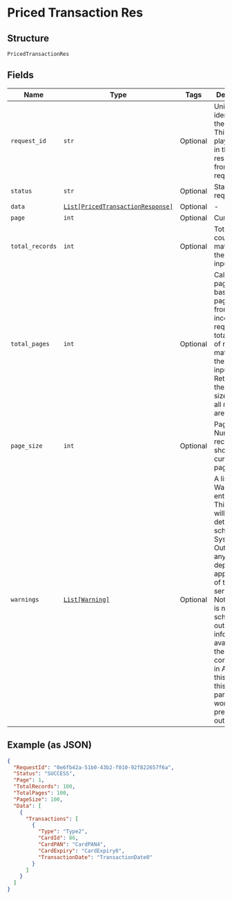 
# Priced Transaction Res

## Structure

`PricedTransactionRes`

## Fields

| Name | Type | Tags | Description |
|  --- | --- | --- | --- |
| `request_id` | `str` | Optional | Unique identifier for the request. This will be played back in the response from the request. |
| `status` | `str` | Optional | Status of the request |
| `data` | [`List[PricedTransactionResponse]`](../../doc/models/priced-transaction-response.md) | Optional | - |
| `page` | `int` | Optional | Current Page |
| `total_records` | `int` | Optional | Total row count matched for the given input criteria |
| `total_pages` | `int` | Optional | Calculated page count based on page size from the incoming API request and total number of rows matched for the given input criteria. Return 1 if the page size is -1 as all records are returned. |
| `page_size` | `int` | Optional | Page Size – Number of records to show on current page. |
| `warnings` | [`List[Warning]`](../../doc/models/warning.md) | Optional | A list of Warning entity.<br>This entity will hold the details of the scheduled System Outages of any dependent applications of this service.<br>Note: If there is no scheduled outage information available, in the configuration in AMS, for this service, this parameter won’t be present in output. |

## Example (as JSON)

```json
{
  "RequestId": "0e6fb42a-51b0-43b2-f010-92f822657f6a",
  "Status": "SUCCESS",
  "Page": 1,
  "TotalRecords": 100,
  "TotalPages": 100,
  "PageSize": 100,
  "Data": [
    {
      "Transactions": [
        {
          "Type": "Type2",
          "CardId": 86,
          "CardPAN": "CardPAN4",
          "CardExpiry": "CardExpiry0",
          "TransactionDate": "TransactionDate0"
        }
      ]
    }
  ]
}
```

